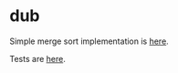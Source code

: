 # dub
Simple merge sort implementation is [here](https://github.com/viktor-nikolaev/dub/blob/master/Dub.Sorting/Sort.cs).

Tests are [here](https://github.com/viktor-nikolaev/dub/blob/master/Dub.Sorting.Tests/SortingTests.cs).
